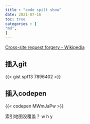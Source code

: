 ```yaml
---
title : "code spilt show"
date: 2021-07-16
toc: true
categories : [                              
"md",
]
---
```


<!--more-->
[Cross-site request forgery - Wikipedia](https://en.wikipedia.org/wiki/Cross-site_request_forgery)

## 插入git

{{< gist spf13 7896402 >}}

## 插入codepen

{{< codepen MWmJaPw >}}

索引地图没覆盖？ w h y

